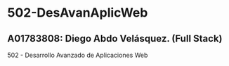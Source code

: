 # 502-DesAvanAplicWeb


## A01783808: Diego Abdo Velásquez. (Full Stack)



502 - Desarrollo Avanzado de Aplicaciones Web
